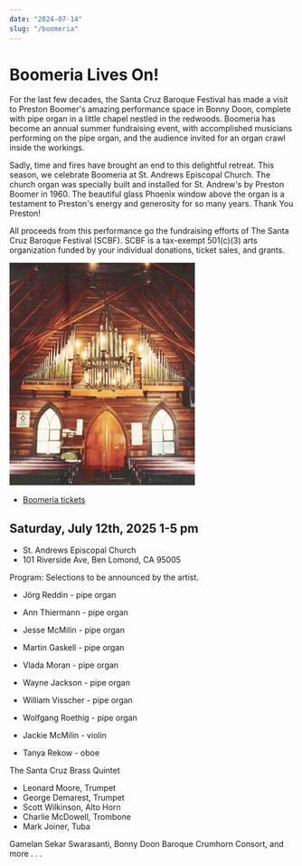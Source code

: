 ```yaml
---
date: "2024-07-14"
slug: "/boomeria"
---
```


# Boomeria Lives On!

For the last few decades, the Santa Cruz Baroque Festival has made a visit to Preston Boomer's amazing performance space in Bonny Doon, complete with pipe organ in a little chapel nestled in the redwoods. Boomeria has become an annual summer fundraising event, with accomplished musicians performing on the pipe organ, and the audience invited for an organ crawl inside the workings.

Sadly, time and fires have brought an end to this delightful retreat. This season, we celebrate Boomeria at St. Andrews Episcopal Church. The church organ was specially built and installed for St. Andrew's by Preston Boomer in 1960. The beautiful glass Phoenix window above the organ is a testament to Preston's energy and generosity for so many years. Thank You Preston!

All proceeds from this performance go the fundraising efforts of The Santa Cruz Baroque Festival (SCBF). SCBF is a tax-exempt 501(c)(3) arts organization funded by your individual donations, ticket sales, and grants.

![](boomeria-img00.jpg)

* [Boomeria tickets](https://runsignup.com/TicketEvent/SantaCruzBaroqueFestivalBoomeria)


## Saturday, July 12th, 2025 1-5 pm

* St. Andrews Episcopal Church
* 101 Riverside Ave, Ben Lomond, CA 95005


Program: Selections to be announced by the artist.

* Jörg Reddin - pipe organ
* Ann Thiermann - pipe organ
* Jesse McMilin - pipe organ
* Martin Gaskell - pipe organ
* Vlada Moran - pipe organ
* Wayne Jackson - pipe organ
* William Visscher - pipe organ
* Wolfgang Roethig - pipe organ 

* Jackie McMilin - violin
* Tanya Rekow - oboe

The Santa Cruz Brass Quintet
* Leonard Moore, Trumpet
* George Demarest, Trumpet
* Scott Wilkinson, Alto Horn
* Charlie McDowell, Trombone
* Mark Joiner, Tuba

Gamelan Sekar Swarasanti, Bonny Doon Baroque Crumhorn Consort, and more . . . 

